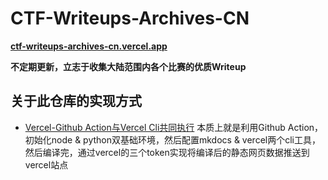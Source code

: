 # CTF-Writeups-Archives-CN

**[ctf-writeups-archives-cn.vercel.app](https://ctf-writeups-archives-cn.vercel.app/)**

**不定期更新，立志于收集大陆范围内各个比赛的优质Writeup**

## 关于此仓库的实现方式
- [Vercel-Github Action与Vercel Cli共同执行](https://vercel.com/guides/how-can-i-use-github-actions-with-vercel)
本质上就是利用Github Action，初始化node & python双基础环境，然后配置mkdocs & vercel两个cli工具，然后编译完，通过vercel的三个token实现将编译后的静态网页数据推送到vercel站点